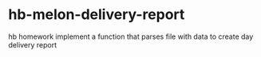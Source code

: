 # hb-melon-delivery-report
hb homework
implement a function that parses file with data to create day delivery report 
